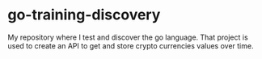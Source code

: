 # go-training-discovery
My repository where I test and discover the go language. That project is used to create an API to get and store crypto currencies values over time.
